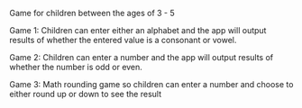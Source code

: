 Game for children between the ages of 3 - 5

Game 1: Children can enter either an alphabet and the app will output results of whether the entered value is a consonant or vowel. 

Game 2: Children can enter a number and the app will output results of whether the number is odd or even. 

Game 3: Math rounding game so children can enter a number and choose to either round up or down to see the result
